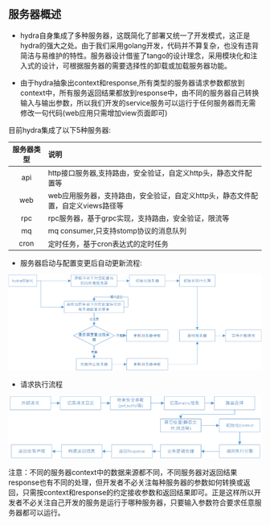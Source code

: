 ## 服务器概述
+ hydra自身集成了多种服务器，这既简化了部署又统一了开发模式，这正是hydra的强大之处。由于我们采用golang开发，代码并不算复杂，也没有违背简洁与易维护的特性。服务器设计借鉴了tango的设计理念，采用模块化和注入式的设计，可根据服务器的需要选择性的卸载或加载服务器功能。

+ 由于hydra抽象出context和response,所有类型的服务器请求参数都放到context中，所有服务返回结果都放到response中，由不同的服务器自己转换输入与输出参数，所以我们开发的service服务可以运行于任何服务器而无需修改一句代码(web应用只需增加view页面即可)

目前hydra集成了以下5种服务器:

|服务器类型|说明|
|:------:|:------|
|api|http接口服务器,支持路由，安全验证，自定义http头，静态文件配置等|
|web|web应用服务器，支持路由，安全验证，自定义http头，静态文件配置，自定义views路径等|
|rpc|rpc服务器，基于grpc实现，支持路由，安全验证，限流等|
|mq|mq consumer,只支持stomp协议的消息队列|
|cron|定时任务，基于cron表达式的定时任务|

+ 服务器启动与配置变更后自动更新流程:

![服务器](https://github.com/qxnw/hydra/blob/master/quickstart/server.png?raw=true)


+ 请求执行流程

![服务器](https://github.com/qxnw/hydra/blob/master/quickstart/execute.png?raw=true)

 注意：不同的服务器context中的数据来源都不同，不同服务器对返回结果response也有不同的处理，但开发者不必关注每种服务器的参数如何转换或返回，只需按context和response的约定接收参数和返回结果即可。正是这样所以开发者不必关注自己开发的服务是运行于哪种服务器，只要输入参数符合要求任意服务器都可以运行。
